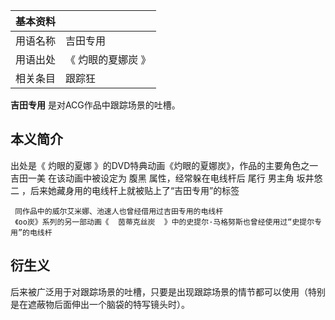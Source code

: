 |  **基本资料**  ||
|---|---|
|用语名称  |  吉田专用   |
|用语出处  |  《  灼眼的夏娜炭  》   |
|相关条目  |  跟踪狂   |
  
**吉田专用** 是对ACG作品中跟踪场景的吐槽。

##  本义简介

出处是《  灼眼的夏娜  》的DVD特典动画《灼眼的夏娜炭》，作品的主要角色之一  吉田一美  在该动画中被设定为  腹黑  属性，经常躲在电线杆后  尾行
男主角  坂井悠二  ，后来她藏身用的电线杆上就被贴上了“吉田专用”的标签

     同作品中的威尔艾米娜、池速人也曾经借用过吉田专用的电线杆 
     《oo炭》系列的另一部动画《  茵蒂克丝炭  》中的史提尔·马格努斯也曾经使用过“史提尔专用”的电线杆 

##  衍生义

后来被广泛用于对跟踪场景的吐槽，只要是出现跟踪场景的情节都可以使用（特别是在遮蔽物后面伸出一个脑袋的特写镜头时）。